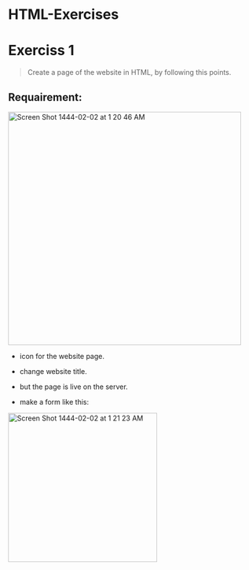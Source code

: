 # HTML-Exercises
# Exerciss 1
> Create a page of the website in HTML, by following this points.

## Requairement:
<img width="474" alt="Screen Shot 1444-02-02 at 1 20 46 AM" src="https://user-images.githubusercontent.com/92260175/187182035-ff399080-e7d7-4b2b-adc6-d442f28edabc.png">

* icon for the website page.

* change website title.

* but the page is live on the server.

* make a form like this:

<img width="303" alt="Screen Shot 1444-02-02 at 1 21 23 AM" src="https://user-images.githubusercontent.com/92260175/187182061-ce91c9ff-6b02-4ebd-ad78-a40d0b3e66de.png">
